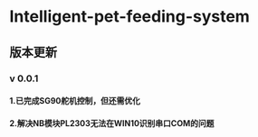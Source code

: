 # Intelligent-pet-feeding-system

## 版本更新

### v 0.0.1

#### 1.已完成SG90舵机控制，但还需优化
#### 2.解决NB模块PL2303无法在WIN10识别串口COM的问题
